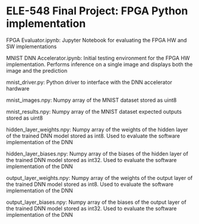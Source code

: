 # ELE-548 Final Project: FPGA Python implementation

FPGA Evaluator.ipynb: Jupyter Notebook for evaluating the FPGA HW and SW implementations

MNIST DNN Accelerator.ipynb: Initial testing environment for the FPGA HW implementation. Performs inference on a single image and displays both the image and the prediction

mnist_driver.py: Python driver to interface with the DNN accelerator hardware

mnist_images.npy: Numpy array of the MNIST dataset stored as uint8

mnist_results.npy: Numpy array of the MNIST dataset expected outputs stored as uint8

hidden_layer_weights.npy: Numpy array of the weights of the hidden layer of the trained DNN model stored as int8. Used to evaluate the software implementation of the DNN

hidden_layer_biases.npy: Numpy array of the biases of the hidden layer of the trained DNN model stored as int32. Used to evaluate the software implementation of the DNN

output_layer_weights.npy: Numpy array of the weights of the output layer of the trained DNN model stored as int8. Used to evaluate the software implementation of the DNN

output_layer_biases.npy: Numpy array of the biases of the output layer of the trained DNN model stored as int32. Used to evaluate the software implementation of the DNN